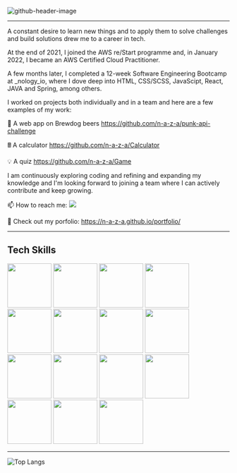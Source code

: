
![github-header-image](https://user-images.githubusercontent.com/94549443/173029460-77d38866-6649-4df2-afbf-47207702406a.png)

<!--
**n-a-z-a/n-a-z-a** is a ✨ _special_ ✨ repository because its `README.md` (this file) appears on your GitHub profile.

Here are some ideas to get you started:

- 🔭 I’m currently working on ...
- 🌱 I’m currently learning ...
- 👯 I’m looking to collaborate on ...
- 🤔 I’m looking for help with ...
- 💬 Ask me about ...
- 📫 How to reach me: ...
- 😄 Pronouns: He/Him
- ⚡ Fun fact: ...
-->

--- 


A constant desire to learn new things and to apply them to solve challenges and build solutions drew me to a career in tech.

At the end of 2021, I joined the AWS re/Start programme and, in January 2022, I became an AWS Certified Cloud Practitioner.

A few months later, I completed a 12-week Software Engineering Bootcamp at _nology_io, where I dove deep into HTML, CSS/SCSS, JavaScipt, React, JAVA and Spring, among others. 

I worked on projects both individually and in a team and here are a few examples of my work:

🍺 A web app on Brewdog beers https://github.com/n-a-z-a/punk-api-challenge  

🖩 A calculator https://github.com/n-a-z-a/Calculator

💡 A quiz https://github.com/n-a-z-a/Game  

I am continuously exploring coding and refining and expanding my knowledge and I'm looking forward to joining a team where I can actively contribute and keep growing.

📫 How to reach me: <!-- LinkedIn -->
<a href="https://www.linkedin.com/in/nazareno-d-79a572200/"><img src="https://img.shields.io/badge/LinkedIn-0077B5?style=for-the-badge&logo=linkedin&logoColor=white" /></a>

🎨 Check out my porfolio: https://n-a-z-a.github.io/portfolio/


--- 

## Tech Skills

<div id="badges">
	<img src="https://img.shields.io/badge/HTML5-E34F26?style=for-the-badge&logo=html5&logoColor=white"  width="100"/>
  	<img src="https://img.shields.io/badge/CSS-239120?&style=for-the-badge&logo=css3&logoColor=white"  width="100"/>
    	<img src="https://img.shields.io/badge/Sass-CC6699?style=for-the-badge&logo=sass&logoColor=white"  width="100"/>
   <img src="https://img.shields.io/badge/JavaScript-F7DF1E?style=for-the-badge&logo=javascript&logoColor=black"  width="100"/>
    <img src="https://img.shields.io/badge/React-20232A?style=for-the-badge&logo=react&logoColor=61DAFB"  width="100"/>
    <img src="https://img.shields.io/badge/Java-ED8B00?style=for-the-badge&logo=java&logoColor=white"  width="100"/>
   	<img src="https://img.shields.io/badge/Python-14354C?style=for-the-badge&logo=python&logoColor=white" width="100"/>
   <img src="https://img.shields.io/badge/Spring-6DB33F?style=for-the-badge&logo=spring&logoColor=white"  width="100"/>
    <img src="https://img.shields.io/badge/MySQL-00000F?style=for-the-badge&logo=mysql&logoColor=white"  width="100"/>
  <img src="https://img.shields.io/badge/Amazon_AWS-FF9900?style=for-the-badge&logo=amazonaws&logoColor=white" width="100"/>
      <img src="https://img.shields.io/badge/Google_Cloud-4285F4?style=for-the-badge&logo=google-cloud&logoColor=white"  width="100"/>
  <img src="https://img.shields.io/badge/-jest-%23C21325?style=for-the-badge&logo=jest&logoColor=white"  width="100"/>
  <img src="https://img.shields.io/badge/GIT-E44C30?style=for-the-badge&logo=git&logoColor=white" width="100"/>
	<img src="https://img.shields.io/badge/-cypress-%23E5E5E5?style=for-the-badge&logo=cypress&logoColor=058a5e" width="100"/>
	<img src="https://img.shields.io/badge/NPM-%23000000.svg?style=for-the-badge&logo=npm&logoColor=white" width="100"/>

  </div>

---

![Top Langs](https://github-readme-stats.vercel.app/api/top-langs/?username=n-a-z-a&hide=TeX&layout=compact)
